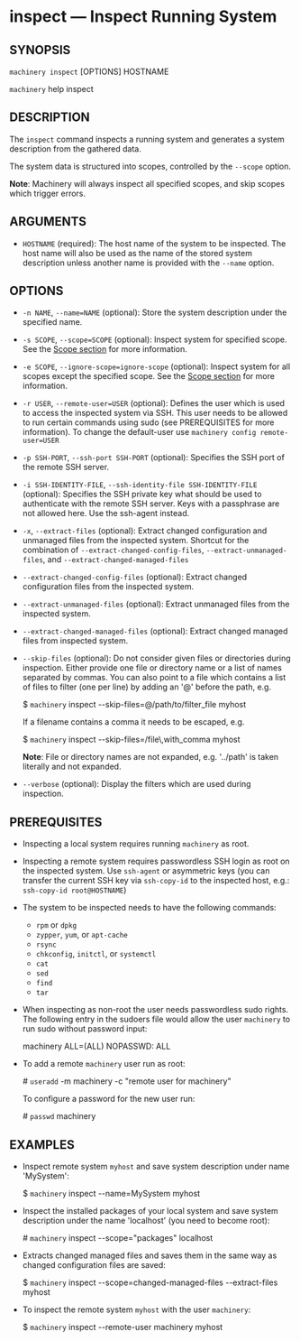 
# inspect — Inspect Running System

## SYNOPSIS

`machinery inspect` [OPTIONS] HOSTNAME

`machinery` help inspect


## DESCRIPTION

The `inspect` command inspects a running system and generates a system
description from the gathered data.

The system data is structured into scopes, controlled by the
`--scope` option.

**Note**:
Machinery will always inspect all specified scopes, and skip scopes which
trigger errors.


## ARGUMENTS

  * `HOSTNAME` (required):
    The host name of the system to be inspected. The host name will also be
    used as the name of the stored system description unless another name is
    provided with the `--name` option.


## OPTIONS

  * `-n NAME`, `--name=NAME` (optional):
    Store the system description under the specified name.

  * `-s SCOPE`, `--scope=SCOPE` (optional):
    Inspect system for specified scope.
    See the [Scope section](machinery_main_scopes.1/index.html) for more information.

  * `-e SCOPE`, `--ignore-scope=ignore-scope` (optional):
    Inspect system for all scopes except the specified scope.
    See the [Scope section](machinery_main_scopes.1/index.html) for more information.

  * `-r USER`, `--remote-user=USER` (optional):
    Defines the user which is used to access the inspected system via SSH.
    This user needs to be allowed to run certain commands using sudo (see
    PREREQUISITES for more information).
    To change the default-user use `machinery config remote-user=USER`

  * `-p SSH-PORT`, `--ssh-port SSH-PORT` (optional):
    Specifies the SSH port of the remote SSH server.

  * `-i SSH-IDENTITY-FILE`, `--ssh-identity-file SSH-IDENTITY-FILE` (optional):
    Specifies the SSH private key what should be used to authenticate with the
    remote SSH server. Keys with a passphrase are not allowed here. Use the ssh-agent
    instead.

  * `-x`, `--extract-files` (optional):
    Extract changed configuration and unmanaged files from the inspected system.
    Shortcut for the combination of `--extract-changed-config-files`,
    `--extract-unmanaged-files`, and `--extract-changed-managed-files`

  * `--extract-changed-config-files` (optional):
    Extract changed configuration files from the inspected system.

  * `--extract-unmanaged-files` (optional):
    Extract unmanaged files from the inspected system.

  * `--extract-changed-managed-files` (optional):
    Extract changed managed files from inspected system.

  * `--skip-files` (optional):
    Do not consider given files or directories during inspection. Either provide
    one file or directory name or a list of names separated by commas. You can
    also point to a file which contains a list of files to filter (one per line)
    by adding an '@' before the path, e.g.

      $ `machinery` inspect --skip-files=@/path/to/filter_file myhost

    If a filename contains a comma it needs to be escaped, e.g.

      $ `machinery` inspect --skip-files=/file\\,with_comma myhost

    **Note**: File or directory names are not expanded, e.g. '../path' is taken
      literally and not expanded.

  * `--verbose` (optional):
    Display the filters which are used during inspection.


## PREREQUISITES

  * Inspecting a local system requires running `machinery` as root.

  * Inspecting a remote system requires passwordless SSH login as root on the
    inspected system.
    Use `ssh-agent` or asymmetric keys (you can transfer the current SSH key
    via `ssh-copy-id` to the inspected host, e.g.: `ssh-copy-id root@HOSTNAME`)

  * The system to be inspected needs to have the following commands:

    * `rpm` or `dpkg`
    * `zypper`, `yum`, or `apt-cache`
    * `rsync`
    * `chkconfig`, `initctl`, or `systemctl`
    * `cat`
    * `sed`
    * `find`
    * `tar`

  * When inspecting as non-root the user needs passwordless sudo rights.
    The following entry in the sudoers file would allow the user `machinery`
    to run sudo without password input:

      machinery ALL=(ALL) NOPASSWD: ALL

  * To add a remote `machinery` user run as root:

    \# `useradd` -m machinery -c "remote user for machinery"

    To configure a password for the new user run:

    \# `passwd` machinery

## EXAMPLES

  * Inspect remote system `myhost` and save system description under name
    'MySystem':

    $ `machinery` inspect --name=MySystem myhost

  * Inspect the installed packages of your local system and save system description
    under the name 'localhost' (you need to become root):

    \# `machinery` inspect --scope="packages" localhost

  * Extracts changed managed files and saves them in the same way as changed
    configuration files are saved:

    $ `machinery` inspect --scope=changed-managed-files --extract-files myhost

  * To inspect the remote system `myhost` with the user `machinery`:

    $ `machinery` inspect --remote-user machinery myhost
